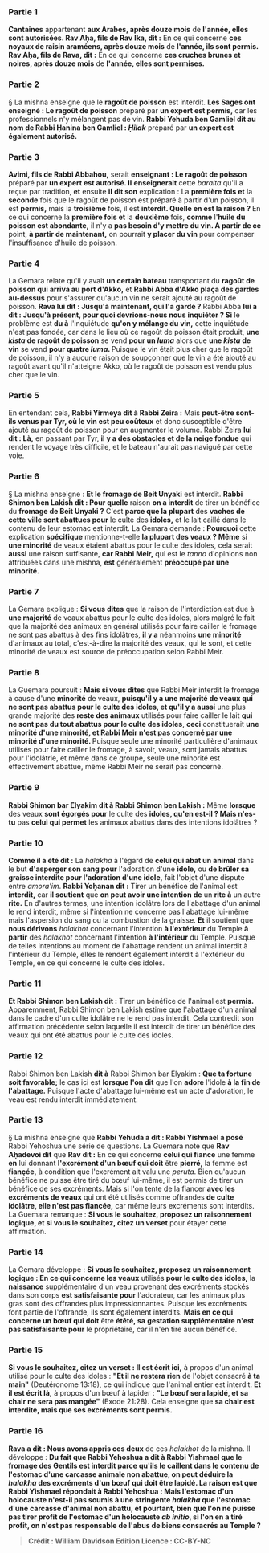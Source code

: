 
### Partie 1
<b>Cantaines</b> appartenant <b>aux Arabes, après douze mois</b> de <b>l'année, elles sont autorisées. Rav Aḥa, fils de Rav Ika, dit :</b> En ce qui concerne <b>ces noyaux de raisin araméens, après douze mois</b> de <b>l'année, ils sont permis. Rav Aḥa, fils de Rava, dit :</b> En ce qui concerne <b>ces cruches brunes et noires, après douze mois</b> de <b>l'année, elles sont permises.</b>

### Partie 2
§ La mishna enseigne que le <b>ragoût de poisson</b> est interdit. <b>Les Sages ont enseigné : Le ragoût de poisson</b> préparé par <b>un expert est permis,</b> car les professionnels n'y mélangent pas de vin. <b>Rabbi Yehuda ben Gamliel dit au nom de Rabbi Ḥanina ben Gamliel : <i>Ḥilak</i></b> préparé par <b>un expert est également autorisé.</b>

### Partie 3
<b>Avimi, fils de Rabbi Abbahou,</b> serait <b>enseignant : Le ragoût de poisson</b> préparé par <b>un expert est autorisé. Il</b> <b>enseignerait</b> cette <i>baraita</i> qu'il a reçue par tradition, <b>et</b> ensuite <b>il</b> <b>dit son</b> explication : La <b>première fois et</b> la <b>seconde</b> fois que le ragoût de poisson est préparé à partir d'un poisson, il est <b>permis,</b> mais la <b>troisième</b> fois, il est <b>interdit. Quelle en est la raison ? </b> En ce qui concerne la <b>première fois et</b> la <b>deuxième</b> fois, <b>comme</b> l'<b>huile du poisson est abondante,</b> il n'y a <b>pas besoin d'y mettre du vin. A partir de ce</b> point, <b>à partir de maintenant,</b> on pourrait <b>y placer du vin</b> pour compenser l'insuffisance d'huile de poisson.

### Partie 4
La Gemara relate qu'il y avait <b>un certain bateau</b> transportant du <b>ragoût de poisson qui arriva au port d'Akko,</b> et <b>Rabbi Abba d'Akko plaça des gardes au-dessus</b> pour s'assurer qu'aucun vin ne serait ajouté au ragoût de poisson. <b>Rava lui dit : Jusqu'à maintenant, qui l'a gardé ? </b> Rabbi Abba <b>lui a dit : Jusqu'à présent, pour quoi devrions-nous nous inquiéter ? Si</b> le problème est <b>du à</b> l'inquiétude <b>qu'on y mélange du vin,</b> cette inquiétude n'est pas fondée, car dans le lieu où ce ragoût de poisson était produit, <b>une <i>kista</i> de ragoût de poisson</b> se vend <b>pour un <i>luma</i></b> alors que <b>une <i>kista</i> de vin</b> se vend <b>pour quatre <i>luma</i>. </b> Puisque le vin était plus cher que le ragoût de poisson, il n'y a aucune raison de soupçonner que le vin a été ajouté au ragoût avant qu'il n'atteigne Akko, où le ragoût de poisson est vendu plus cher que le vin.

### Partie 5
En entendant cela, <b>Rabbi Yirmeya dit à Rabbi Zeira :</b> Mais <b>peut-être sont-ils venus par Tyr, où le vin est peu coûteux</b> et donc susceptible d'être ajouté au ragoût de poisson pour en augmenter le volume. Rabbi Zeira <b>lui dit : Là,</b> en passant par Tyr, <b>il y a des obstacles et de la neige fondue</b> qui rendent le voyage très difficile, et le bateau n'aurait pas navigué par cette voie.

### Partie 6
§ La mishna enseigne : <b>Et le fromage de Beit Unyaki</b> est interdit. <b>Rabbi Shimon ben Lakish dit : Pour quelle</b> raison <b>on a interdit</b> de tirer un bénéfice du <b>fromage de Beit Unyaki ?</b> C'est <b>parce que la plupart</b> des <b>vaches de cette ville sont abattues pour</b> le culte des <b>idoles,</b> et le lait caillé dans le contenu de leur estomac est interdit. La Gemara demande : <b>Pourquoi</b> cette explication <b>spécifique</b> mentionne-t-elle <b>la plupart des veaux ? Même</b> si <b>une minorité</b> de veaux étaient abattus pour le culte des idoles, cela serait <b>aussi</b> une raison suffisante, <b>car Rabbi Meir,</b> qui est le <i>tanna</i> d'opinions non attribuées dans une mishna, <b>est</b> généralement <b>préoccupé par une minorité.</b>

### Partie 7
La Gemara explique : <b>Si vous dites</b> que la raison de l'interdiction est due à <b>une majorité</b> de veaux abattus pour le culte des idoles, alors malgré le fait que la majorité des animaux en général utilisés pour faire cailler le fromage ne sont pas abattus à des fins idolâtres, <b>il y a</b> néanmoins <b>une minorité</b> d'animaux au total, c'est-à-dire la majorité des veaux, qui le sont, et cette minorité de veaux est source de préoccupation selon Rabbi Meir.

### Partie 8
La Guemara poursuit : <b>Mais si vous dites</b> que Rabbi Meir interdit le fromage à cause d'une <b>minorité</b> de veaux, <b>puisqu'il y a une majorité de veaux qui ne sont pas abattus pour le culte des idoles, et qu'il y a aussi</b> une plus grande majorité des <b>reste des animaux</b> utilisés pour faire cailler le lait <b>qui ne sont pas du tout abattus pour le culte des idoles</b>, <b>ceci</b> constituerait <b>une minorité d'une minorité, et Rabbi Meir n'est pas concerné par une minorité d'une minorité. </b> Puisque seule une minorité particulière d'animaux utilisés pour faire cailler le fromage, à savoir, veaux, sont jamais abattus pour l'idolâtrie, et même dans ce groupe, seule une minorité est effectivement abattue, même Rabbi Meir ne serait pas concerné.

### Partie 9
<b>Rabbi Shimon bar Elyakim dit à Rabbi Shimon ben Lakish :</b> Même <b>lorsque</b> des veaux <b>sont égorgés pour</b> le culte des <b>idoles, qu'en est-il ? Mais n'es-tu</b> pas <b>celui qui permet</b> les animaux abattus dans des intentions idolâtres ?

### Partie 10
<b>Comme il a été dit :</b> La <i>halakha</i> à l'égard de <b>celui qui abat un animal</b> dans le but <b>d'asperger son sang pour</b> l'adoration d'une <b>idole,</b> ou <b>de brûler sa</b> <b>graisse interdite pour l'adoration d'une idole,</b> fait l'objet d'une dispute entre <i>amora'im</i>. <b>Rabbi Yoḥanan dit :</b> Tirer un bénéfice de l'animal est <b>interdit,</b> car <b>il soutient</b> que <b>on peut avoir une intention de</b> un <b>rite à</b> un autre <b>rite.</b> En d'autres termes, une intention idolâtre lors de l'abattage d'un animal le rend interdit, même si l'intention ne concerne pas l'abattage lui-même mais l'aspersion du sang ou la combustion de la graisse. <b>Et</b> il soutient que <b>nous dérivons</b> <i>halakhot</i> concernant l'intention <b>à l'extérieur</b> du Temple <b>à partir</b> des <i>halakhot</i> concernant l'intention <b>à l'intérieur</b> du Temple. Puisque de telles intentions au moment de l'abattage rendent un animal interdit à l'intérieur du Temple, elles le rendent également interdit à l'extérieur du Temple, en ce qui concerne le culte des idoles.

### Partie 11
<b>Et Rabbi Shimon ben Lakish dit : </b> Tirer un bénéfice de l'animal est <b>permis.</b> Apparemment, Rabbi Shimon ben Lakish estime que l'abattage d'un animal dans le cadre d'un culte idolâtre ne le rend pas interdit. Cela contredit son affirmation précédente selon laquelle il est interdit de tirer un bénéfice des veaux qui ont été abattus pour le culte des idoles.

### Partie 12
Rabbi Shimon ben Lakish <b>dit à</b> Rabbi Shimon bar Elyakim : <b>Que ta fortune soit favorable;</b> le cas ici est <b>lorsque l'on dit</b> que l'on <b>adore</b> l'idole <b>à la fin de l'abattage.</b> Puisque l'acte d'abattage lui-même est un acte d'adoration, le veau est rendu interdit immédiatement.

### Partie 13
§ La mishna enseigne que <b>Rabbi Yehuda a dit : Rabbi Yishmael a posé</b> Rabbi Yehoshua une série de questions. La Guemara note que <b>Rav Aḥadevoi dit</b> que <b>Rav dit :</b> En ce qui concerne <b>celui qui fiance</b> une femme <b>en</b> lui donnant <b>l'excrément d'un bœuf qui doit</b> être <b>pierré,</b> la femme est <b>fiançée,</b> à condition que l'excrément ait valu une <i>peruta</i>. Bien qu'aucun bénéfice ne puisse être tiré du bœuf lui-même, il est permis de tirer un bénéfice de ses excréments. Mais si l'on tente de la fiancer <b>avec les excréments de veaux</b> qui ont été utilisés comme offrandes <b>de culte idolâtre, elle n'est pas fiancée,</b> car même leurs excréments sont interdits. La Guemara remarque : <b>Si vous le souhaitez, proposez un raisonnement logique, et si vous le souhaitez, citez un verset</b> pour étayer cette affirmation.

### Partie 14
La Gemara développe : <b>Si vous le souhaitez, proposez un raisonnement logique : En ce qui concerne les veaux</b> utilisés <b>pour le culte des idoles,</b> la <b>naissance</b> supplémentaire d'un veau provenant des excréments stockés dans son corps <b>est satisfaisante pour</b> l'adorateur, car les animaux plus gras sont des offrandes plus impressionnantes. Puisque les excréments font partie de l'offrande, ils sont également interdits. <b>Mais en ce qui concerne un bœuf qui doit</b> être <b>étêté, sa</b> <b>gestation supplémentaire n'est pas satisfaisante pour</b> le propriétaire, car il n'en tire aucun bénéfice.

### Partie 15
<b>Si vous le souhaitez, citez un verset : Il est écrit ici,</b> à propos d'un animal utilisé pour le culte des idoles : <b>"Et il ne restera rien</b> de l'objet consacré <b>à ta main"</b> (Deutéronome 13:18), ce qui indique que l'animal entier est interdit. <b>Et il est écrit là,</b> à propos d'un bœuf à lapider : <b>"Le bœuf sera lapidé, et sa chair ne sera pas mangée"</b> (Exode 21:28). Cela enseigne que <b>sa chair est interdite, mais que ses excréments sont permis.</b>

### Partie 16
<b>Rava a dit : Nous avons appris ces deux</b> de ces <i>halakhot</i> de la mishna. Il développe : <b>Du fait <b>que</b> Rabbi Yehoshua <b>a dit à</b> Rabbi Yishmael que le fromage des Gentils est interdit <b>parce qu'ils le caillent</b> <b>dans le contenu de l'estomac</b> <b>d'une carcasse <b>animale non abattue,</b> on peut déduire la <i>halakha</i> des excréments d'un bœuf qui doit être lapidé. La raison est que Rabbi Yishmael <b>répondait à</b> Rabbi Yehoshua : <b>Mais l'estomac d'un holocauste</b> n'est-il pas soumis à une <b>stringente</b> <i>halakha</i> <b>que l'estomac d'une</b> carcasse d'animal non abattu,</b> et pourtant, bien que l'on ne puisse pas tirer profit de l'estomac d'un holocauste <i>ab initio</i>, si l'on en a tiré profit, on n'est pas responsable de l'abus de biens consacrés au Temple ?

>Crédit : William Davidson Edition
>Licence : CC-BY-NC